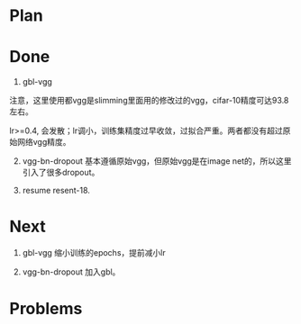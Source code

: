 # Plan



# Done
1. gbl-vgg

注意，这里使用都vgg是slimming里面用的修改过的vgg，cifar-10精度可达93.8左右。

lr>=0.4, 会发散；lr调小，训练集精度过早收敛，过拟合严重。两者都没有超过原始网络vgg精度。


2. vgg-bn-dropout
基本遵循原始vgg，但原始vgg是在image net的，所以这里引入了很多dropout。

3. resume resent-18.

# Next

1. gbl-vgg 缩小训练的epochs，提前减小lr

2. vgg-bn-dropout 加入gbl。

# Problems
